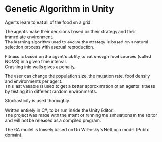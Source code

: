 # Genetic Algorithm in Unity
Agents learn to eat all of the food on a grid.

The agents make their decisions based on their strategy and their immediate environment.  
The learning algorithm used to evolve the strategy is based on a natural selection process with asexual reproduction.  

Fitness is based on the agent's ability to eat enough food sources (called NOMS) in a given time interval.   
Crashing into walls gives a penalty.  

The user can change the population size, the mutation rate, food density and environments per agent.   
This last variable is used to get a better approximation of an agents' fitness by testing it in different random environments.  

Stochasticity is used thoroughly.  

Written entirely in C#, to be run inside the Unity Editor.  
The project was made with the intent of running the simulations in the editor and will not be released as a compiled program.

The GA model is loosely based on Uri Wilensky's NetLogo model (Public domain).
